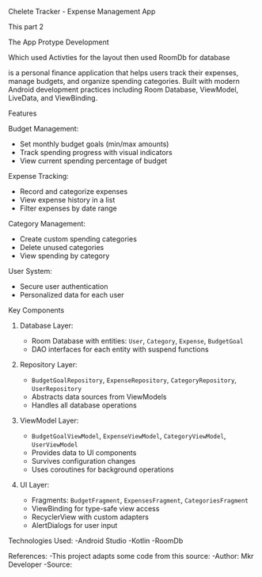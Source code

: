 Chelete Tracker - Expense Management App


This part 2 

The App Protype Development

Which used Activties for the layout then used RoomDb for database

is a personal finance application that helps users track their expenses, manage budgets, and organize spending categories. Built with modern Android development practices including Room Database, ViewModel, LiveData, and ViewBinding.

 Features

Budget Management:
  - Set monthly budget goals (min/max amounts)
  - Track spending progress with visual indicators
  - View current spending percentage of budget

  Expense Tracking:
  - Record and categorize expenses
  - View expense history in a list
  - Filter expenses by date range

  Category Management:
  - Create custom spending categories
  - Delete unused categories
  - View spending by category

  User System:
  - Secure user authentication
  - Personalized data for each user


 Key Components

1. Database Layer:
   - Room Database with entities: `User`, `Category`, `Expense`, `BudgetGoal`
   - DAO interfaces for each entity with suspend functions

2. Repository Layer:
   - `BudgetGoalRepository`, `ExpenseRepository`, `CategoryRepository`, `UserRepository`
   - Abstracts data sources from ViewModels
   - Handles all database operations

3. ViewModel Layer:
   - `BudgetGoalViewModel`, `ExpenseViewModel`, `CategoryViewModel`, `UserViewModel`
   - Provides data to UI components
   - Survives configuration changes
   - Uses coroutines for background operations

4. UI Layer:
   - Fragments: `BudgetFragment`, `ExpensesFragment`, `CategoriesFragment`
   - ViewBinding for type-safe view access
   - RecyclerView with custom adapters
   - AlertDialogs for user input


Technologies Used:
-Android Studio
-Kotlin
-RoomDb

References:
-This project adapts some code from this source:
-Author: Mkr Developer
-Source:
